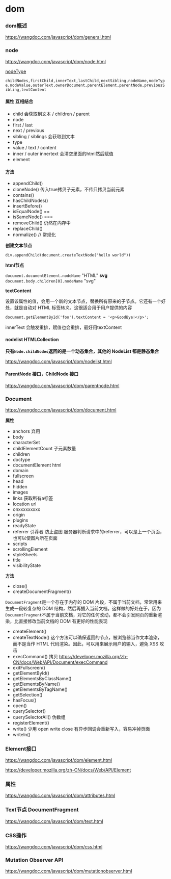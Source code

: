 # dom

### dom概述

<https://wangdoc.com/javascript/dom/general.html>

### node

<https://wangdoc.com/javascript/dom/node.html>

[nodeType](<https://developer.mozilla.org/zh-CN/docs/Web/API/Node/nodeType>)



`childNodes,firstChild,innerText,lastChild,nextSibling,nodeName,nodeType,nodeValue,outerText,ownerDocument,parentElement,parentNode,previousSibling,textContent`

#### 属性    互相结合

- child 会获取到文本 / children / parent
- node
- first / last
- next / previous
- sibling / siblings  会获取到文本
- type
- value / text / content
- inner / outer  innertext 会清空里面的html然后赋值
- element

#### 方法

- appendChild()
- cloneNode()  传入true拷贝子元素，不传只拷贝当前元素
- contains()
- hasChildNodes()
- insertBefore()
- isEqualNode() ==
- isSameNode() ===
- removeChild() 仍然在内存中
- replaceChild() 
- normalize() // 常规化



**创建文本节点**

`div.appendChild(document.createTextNode("hello world"))`

**html节点**

`document.documentElement.nodeName`     "HTML"
**svg**
`document.body.children[0].nodeName`   "svg"

**textContent**

设置该属性的值，会用一个新的文本节点，替换所有原来的子节点。它还有一个好处，就是自动对 HTML 标签转义。这很适合用于用户提供的内容

`document.getElementById('foo').textContent = '<p>GoodBye!</p>';`

innerText 会触发重排，赋值也会重排，最好用textContent



#### nodelist HTMLCollection

**只有`Node.childNodes`返回的是一个动态集合，其他的 NodeList 都是静态集合**

<https://wangdoc.com/javascript/dom/nodelist.html>



#### ParentNode 接口，ChildNode 接口

<https://wangdoc.com/javascript/dom/parentnode.html>



### Document

<https://wangdoc.com/javascript/dom/document.html>



**属性**

- anchors  弃用
- body
- characterSet
- childElementCount   子元素数量
- children
- doctype
- documentElement  html
- domain
- fullscreen  
- head
- hidden
- images
- links   获取所有a标签
- location   url
- onxxxxxxxxx
- origin
- plugins
- readyState
- referrer    引荐者  防止盗图 服务器判断请求中的referrer，可以是上一个页面，也可以使图片所在页面
- scripts
- scrollingElement
- styleSheets
- title
- visibilityState



**方法**

- close()
- createDocumentFragment()

`DocumentFragment`是一个存在于内存的 DOM 片段，不属于当前文档，常常用来生成一段较复杂的 DOM 结构，然后再插入当前文档。这样做的好处在于，因为`DocumentFragment`不属于当前文档，对它的任何改动，都不会引发网页的重新渲染，比直接修改当前文档的 DOM 有更好的性能表现

- createElement()
- createTextNode()   这个方法可以确保返回的节点，被浏览器当作文本渲染，而不是当作 HTML 代码渲染。因此，可以用来展示用户的输入，避免 XSS 攻击
- execCommand()   拷贝  <https://developer.mozilla.org/zh-CN/docs/Web/API/Document/execCommand>
- exitFullscreen()
- getElementById()
- getElementsByClassName()
- getElementsByName()
- getElementsByTagName()
- getSelection()
- hasFocus()
- open()
- querySelector()
- querySelectorAll()  伪数组
- registerElement()
- write()   少用  open write close  有异步回调会重新写入，容易冲掉页面
- writeln()



### Element接口

<https://wangdoc.com/javascript/dom/element.html>

<https://developer.mozilla.org/zh-CN/docs/Web/API/Element>



### 属性

<https://wangdoc.com/javascript/dom/attributes.html>



### Text节点 DocumentFragment

<https://wangdoc.com/javascript/dom/text.html>



### CSS操作

<https://wangdoc.com/javascript/dom/css.html>



### Mutation Observer API

<https://wangdoc.com/javascript/dom/mutationobserver.html>
